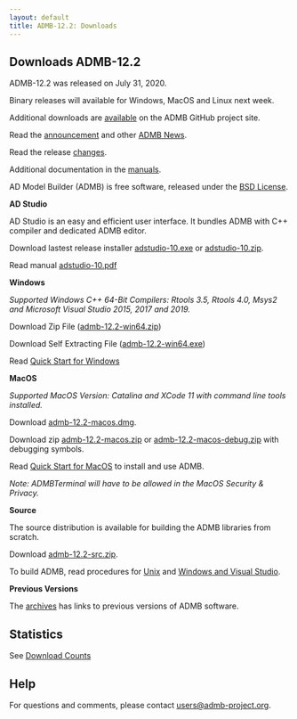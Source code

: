 ```yaml
---
layout: default
title: ADMB-12.2: Downloads
---
```


Downloads ADMB-12.2
-------------------

ADMB-12.2 was released on July 31, 2020.

Binary releases will available for Windows, MacOS and Linux next week.

Additional downloads are [available](https://github.com/admb-project/admb/releases/tag/admb-12.2/) on the ADMB GitHub project site.

Read the [announcement](http://www.admb-project.org/2020/01/31/ADMB-12.2-release.html) and other [ADMB News](http://www.admb-project.org/news/).

Read the release [changes](https://github.com/admb-project/admb/blob/admb-12.2/CHANGES.md).

Additional documentation in the [manuals](http://www.admb-project.org/docs/manuals/).

AD Model Builder (ADMB) is free software, released under the [BSD License](https://raw.githubusercontent.com/admb-project/admb/admb-12.2/LICENSE.txt).

**AD Studio**

AD Studio is an easy and efficient user interface. It bundles ADMB with C++ compiler and dedicated ADMB editor.

Download lastest release installer [adstudio-10.exe](https://github.com/admb-project/adstudio/releases/download/1.0/adstudio-10.exe) or 
[adstudio-10.zip](https://github.com/admb-project/adstudio/releases/download/1.0/adstudio-10.zip).

Read manual [adstudio-10.pdf](https://github.com/admb-project/adstudio/releases/download/1.0/adstudio-10.pdf)

**Windows**

_Supported Windows C++ 64-Bit Compilers: Rtools 3.5, Rtools 4.0, Msys2 and Microsoft Visual Studio 2015, 2017 and 2019._

Download Zip File ([admb-12.2-win64.zip](https://github.com/admb-project/admb/releases/download/admb-12.2/admb-12.2-win64.zip))

Download Self Extracting File ([admb-12.2-win64.exe](https://github.com/admb-project/admb/releases/download/admb-12.2/admb-12.2-win64.exe))

Read [Quick Start for Windows](https://github.com/admb-project/admb/blob/admb-12.2/docs/install/QuickStartWindows.md)

**MacOS**
  
_Supported MacOS Version: Catalina and XCode 11 with command line tools installed._

Download [admb-12.2-macos.dmg](https://github.com/admb-project/admb/releases/download/admb-12.2/admb-12.2-macos.dmg).

Download zip [admb-12.2-macos.zip](https://github.com/admb-project/admb/releases/download/admb-12.2/admb-12.2-macos.zip) or [admb-12.2-macos-debug.zip](https://github.com/admb-project/admb/releases/download/admb-12.2/admb-12.2-macos-debug.zip) with debugging symbols.

Read [Quick Start for MacOS](https://github.com/admb-project/admb/blob/admb-12.2/scripts/installers/packagemaker/QuickStartADMBTerminal.md) to install and use ADMB.

_Note: ADMBTerminal will have to be allowed in the MacOS Security & Privacy._

<!--
**Linux**

_Supported Linux Distributions: RedHat 7 and Ubuntu 18_

Download [admb-12.2pre3-linux.zip](https://github.com/admb-project/admb/releases/download/admb-12.2pre3/admb-12.2pre3-linux.zip) or [admb-12.2pre3-linux-debug.zip](https://github.com/admb-project/admb/releases/download/admb-12.2pre3/admb-12.2pre3-linux-debug.zip) with debug symbols.

Read [Quick Start for Unix](https://github.com/admb-project/admb/blob/admb-12.2/docs/install/QuickStartUnix.md) to install and use ADMB.

-->

**Source**

The source distribution is available for building the ADMB libraries from scratch.

Download [admb-12.2-src.zip](https://github.com/admb-project/admb/releases/download/admb-12.2/admb-12.2-src.zip).

To build ADMB, read procedures for [Unix](https://github.com/admb-project/admb/blob/admb-12.2/docs/install/BuildingSourceUnix.md) and [Windows and Visual Studio](https://github.com/admb-project/admb/blob/admb-12.2/docs/install/BuildingSourceVisualStudio.md).

**Previous Versions**

The [archives](http://www.admb-project.org/downloads/archives.html) has links to previous versions of ADMB software.

Statistics
----------
See [Download Counts](http://www.admb-project.org/downloads/counts.html)

Help
----

For questions and comments, please contact users@admb-project.org.
